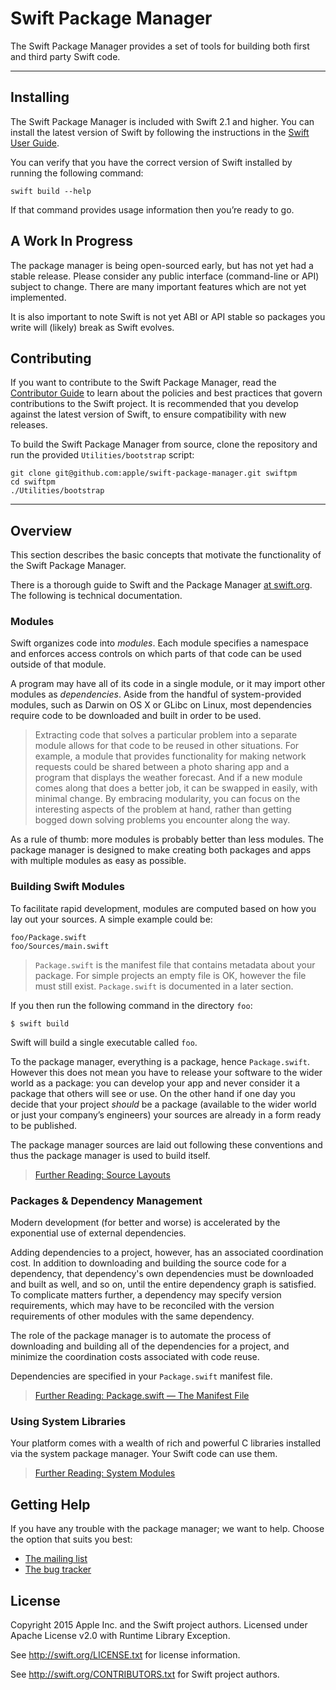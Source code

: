 # Swift Package Manager

The Swift Package Manager provides a set of tools
for building both first and third party Swift code.

* * *

## Installing

The Swift Package Manager is included with Swift 2.1 and higher.
You can install the latest version of Swift
by following the instructions in the
[Swift User Guide](https://swift.org/download/).

You can verify that you have the correct version of Swift installed
by running the following command:

    swift build --help

If that command provides usage information then you’re ready to go.

## A Work In Progress

The package manager is being open-sourced early, but has not yet had a stable release. Please consider any public interface (command-line or API) subject to change. There are many important features which are not yet implemented.

It is also important to note Swift is not yet ABI or API stable so packages you write will (likely) break as Swift evolves.

## Contributing

If you want to contribute to the Swift Package Manager,
read the [Contributor Guide](https://swift.org/contributor-guide)
to learn about the policies and best practices that govern
contributions to the Swift project.
It is recommended that you develop against the latest version of Swift,
to ensure compatibility with new releases.

To build the Swift Package Manager from source,
clone the repository and run the provided `Utilities/bootstrap` script:

    git clone git@github.com:apple/swift-package-manager.git swiftpm
    cd swiftpm
    ./Utilities/bootstrap

* * *

## Overview

This section describes the basic concepts that motivate
the functionality of the Swift Package Manager.

There is a thorough guide to Swift and the Package Manager [at swift.org](https://swift.org/getting-started/). The following is technical documentation.

### Modules

Swift organizes code into _modules_.
Each module specifies a namespace
and enforces access controls on which parts of that code
can be used outside of that module.

A program may have all of its code in a single module,
or it may import other modules as _dependencies_.
Aside from the handful of system-provided modules,
such as Darwin on OS X
or GLibc on Linux,
most dependencies require code to be downloaded and built in order to be used.

> Extracting code that solves a particular problem into a separate module
> allows for that code to be reused in other situations.
> For example, a module that provides functionality for making network requests
> could be shared between a photo sharing app
> and a program that displays the weather forecast.
> And if a new module comes along that does a better job,
> it can be swapped in easily, with minimal change.
> By embracing modularity,
> you can focus on the interesting aspects of the problem at hand,
> rather than getting bogged down solving problems you encounter along the way.

As a rule of thumb: more modules is probably better than less modules. The package manager is designed to make creating both packages and apps with multiple modules as easy as possible.

### Building Swift Modules

To facilitate rapid development, modules are computed based on how you lay out your sources. A simple example could be:

    foo/Package.swift
    foo/Sources/main.swift

> `Package.swift` is the manifest file that contains metadata about your package. For simple projects an empty file is OK, however the file must still exist. `Package.swift` is documented in a later section.

If you then run the following command in the directory `foo`:

    $ swift build

Swift will build a single executable called `foo`.

To the package manager, everything is a package, hence `Package.swift`. However this does not mean you have to release your software to the wider world as a package: you can develop your app and never consider it a package that others will see or use. On the other hand if one day you decide that your project _should_ be a package (available to the wider world or just your company’s engineers) your sources are already in a form ready to be published.

The package manager sources are laid out following these conventions and thus the package manager is used to build itself.

> [Further Reading: Source Layouts](Documentation/SourceLayouts.md)

### Packages & Dependency Management

Modern development (for better and worse) is accelerated by
the exponential use of external dependencies.

Adding dependencies to a project, however, has an associated coordination cost.
In addition to downloading and building the source code for a dependency,
that dependency's own dependencies must be downloaded and built as well,
and so on, until the entire dependency graph is satisfied.
To complicate matters further,
a dependency may specify version requirements,
which may have to be reconciled with the version requirements
of other modules with the same dependency.

The role of the package manager is to automate the process
of downloading and building all of the dependencies for a project,
and minimize the coordination costs associated with code reuse.

Dependencies are specified in your `Package.swift` manifest file.

> [Further Reading: Package.swift — The Manifest File](Documentation/Package.swift.md)

### Using System Libraries

Your platform comes with a wealth of rich and powerful C libraries installed via the system package manager. Your Swift code can use them.

> [Further Reading: System Modules](Documentation/SystemModules.md)

## Getting Help

If you have any trouble with the package manager; we want to help. Choose the option that suits you best:

* [The mailing list](mailto:swift-package-manager@swift.org)
* [The bug tracker](http://jira.swift.org)

## License

Copyright 2015 Apple Inc. and the Swift project authors.
Licensed under Apache License v2.0 with Runtime Library Exception.

See http://swift.org/LICENSE.txt for license information.

See http://swift.org/CONTRIBUTORS.txt for Swift project authors.
